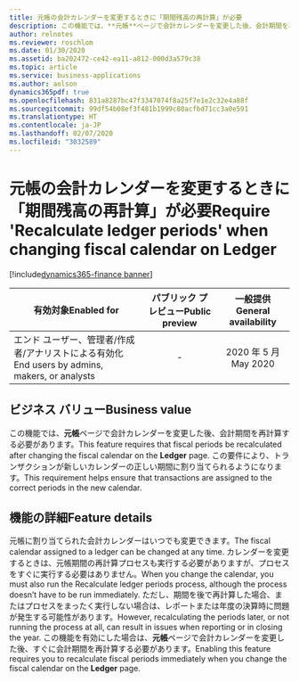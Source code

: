 ```yaml
---
title: 元帳の会計カレンダーを変更するときに「期間残高の再計算」が必要
description: この機能では、**元帳**ページで会計カレンダーを変更した後、会計期間を再計算する必要があります。
author: relnotes
ms.reviewer: roschlom
ms.date: 01/30/2020
ms.assetid: ba202472-ce42-ea11-a812-000d3a579c38
ms.topic: article
ms.service: business-applications
ms.author: aolson
dynamics365pdf: true
ms.openlocfilehash: 831a8287bc47f3347074f8a25f7e1e2c32e4a88f
ms.sourcegitcommit: 99df54b08ef3f481b1999c80acfbd71cc3a0e591
ms.translationtype: HT
ms.contentlocale: ja-JP
ms.lasthandoff: 02/07/2020
ms.locfileid: "3032589"
---
```

# <a name="require-recalculate-ledger-periods-when-changing-fiscal-calendar-on-ledger"></a><span data-ttu-id="a831a-103">元帳の会計カレンダーを変更するときに「期間残高の再計算」が必要</span><span class="sxs-lookup"><span data-stu-id="a831a-103">Require 'Recalculate ledger periods' when changing fiscal calendar on Ledger</span></span>
[!include[dynamics365-finance banner](../includes/dynamics365-finance.md)]

| <span data-ttu-id="a831a-104">有効対象</span><span class="sxs-lookup"><span data-stu-id="a831a-104">Enabled for</span></span>    |  <span data-ttu-id="a831a-105">パブリック プレビュー</span><span class="sxs-lookup"><span data-stu-id="a831a-105">Public preview</span></span> | <span data-ttu-id="a831a-106">一般提供</span><span class="sxs-lookup"><span data-stu-id="a831a-106">General availability</span></span> | 
| ---------- | :----------: |:----------: |
|<span data-ttu-id="a831a-107">エンド ユーザー、管理者/作成者/アナリストによる有効化</span><span class="sxs-lookup"><span data-stu-id="a831a-107">End users by admins, makers, or analysts</span></span>|-| <span data-ttu-id="a831a-108">2020 年 5 月</span><span class="sxs-lookup"><span data-stu-id="a831a-108">May 2020</span></span>|


## <a name="business-value"></a><span data-ttu-id="a831a-109">ビジネス バリュー</span><span class="sxs-lookup"><span data-stu-id="a831a-109">Business value</span></span>
<!-- bv start -->
<span data-ttu-id="a831a-110">この機能では、**元帳**ページで会計カレンダーを変更した後、会計期間を再計算する必要があります。</span><span class="sxs-lookup"><span data-stu-id="a831a-110">This feature requires that fiscal periods be recalculated after changing the fiscal calendar on the **Ledger** page.</span></span> <span data-ttu-id="a831a-111">この要件により、トランザクションが新しいカレンダーの正しい期間に割り当てられるようになります。</span><span class="sxs-lookup"><span data-stu-id="a831a-111">This requirement helps ensure that transactions are assigned to the correct periods in the new calendar.</span></span> 
<!-- bv end -->



## <a name="feature-details"></a><span data-ttu-id="a831a-112">機能の詳細</span><span class="sxs-lookup"><span data-stu-id="a831a-112">Feature details</span></span>
<!--feature detail start -->
<span data-ttu-id="a831a-113">元帳に割り当てられた会計カレンダーはいつでも変更できます。</span><span class="sxs-lookup"><span data-stu-id="a831a-113">The fiscal calendar assigned to a ledger can be changed at any time.</span></span> <span data-ttu-id="a831a-114">カレンダーを変更するときは、元帳期間の再計算プロセスも実行する必要がありますが、プロセスをすぐに実行する必要はありません。</span><span class="sxs-lookup"><span data-stu-id="a831a-114">When you change the calendar, you must also run the Recalculate ledger periods process, although the process doesn’t have to be run immediately.</span></span> <span data-ttu-id="a831a-115">ただし、期間を後で再計算した場合、またはプロセスをまったく実行しない場合は、レポートまたは年度の決算時に問題が発生する可能性があります。</span><span class="sxs-lookup"><span data-stu-id="a831a-115">However, recalculating the periods later, or not running the process at all, can result in issues when reporting or in closing the year.</span></span> <span data-ttu-id="a831a-116">この機能を有効にした場合は、**元帳**ページで会計カレンダーを変更した後、すぐに会計期間を再計算する必要があります。</span><span class="sxs-lookup"><span data-stu-id="a831a-116">Enabling this feature requires you to recalculate fiscal periods immediately when you change the fiscal calendar on the **Ledger** page.</span></span>
<!--feature detail end -->









